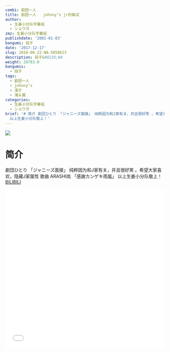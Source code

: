 ```yaml
---
combi: 剧团一人
title: 剧团一人   johnny‘s jr的面试
author:
  - 生姜小分队字幕组
  - ショウガ
zmz: 生姜小分队字幕组
publishdate: '2001-01-03'
bangumi: 段子
date: '2017-12-17'
slug: 2016-06-22-NA-5058623
description: 段子&#8226;NA
weight: 28783.0
bangumis:
  - 段子
tags:
  - 剧团一人
  - johnny‘s
  - 漫才
  - 滝＆翼
categories:
  - 生姜小分队字幕组
  - ショウガ
brief: '# 简介 劇団ひとり 「ジャニーズ面接」 纯粹因为和J家有关，并且很好笑 。希望大家喜欢，隐藏J家属性 歌曲 ARASHI岚 「感謝カンゲキ雨嵐」
  以上生姜小分队敬上！'
---
```

![](https://i.imgur.com/1b084Lr.png)
# 简介  
劇団ひとり  「ジャニーズ面接」
纯粹因为和J家有关，并且很好笑 。希望大家喜欢，隐藏J家属性
歌曲 ARASHI岚 「感謝カンゲキ雨嵐」
以上生姜小分队敬上！ 
  [BILIBILI](https://www.bilibili.com/video/av5058623/)

<div class="vcontainer">  <iframe class="video" src="//www.bilibili.com/blackboard/player.html?aid=5058623" width="100%" height="500" frameborder="0" allowfullscreen="allowfullscreen"></iframe></div>
